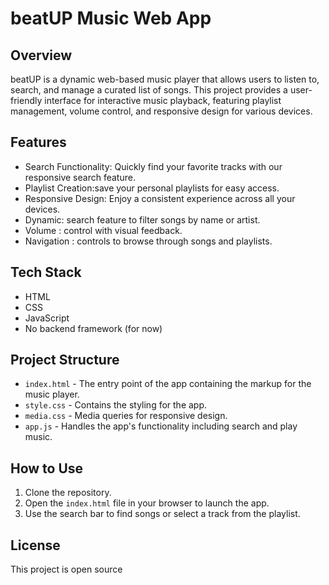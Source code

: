 # beatUP Music Web App

## Overview

beatUP is a dynamic web-based music player that allows users to listen to, search, and manage a curated list of songs. This project provides a user-friendly interface for interactive music playback, featuring playlist management, volume control, and responsive design for various devices.

## Features

- Search Functionality: Quickly find your favorite tracks with our responsive search feature.
- Playlist Creation:save your personal playlists for easy access.
- Responsive Design: Enjoy a consistent experience across all your devices.
- Dynamic: search feature to filter songs by name or artist.
- Volume : control with visual feedback.
- Navigation : controls to browse through songs and playlists.
## Tech Stack

- HTML
- CSS
- JavaScript
- No backend framework (for now)

## Project Structure

- `index.html` - The entry point of the app containing the markup for the music player.
- `style.css` - Contains the styling for the app.
- `media.css` - Media queries for responsive design.
- `app.js` - Handles the app's functionality including search and play music.

## How to Use

1. Clone the repository.
2. Open the `index.html` file in your browser to launch the app.
3. Use the search bar to find songs or select a track from the playlist.

## License

This project is open source


